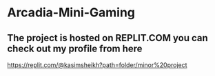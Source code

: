 # Arcadia-Mini-Gaming

## The project is hosted on REPLIT.COM you can check out my profile from here
https://replit.com/@kasimsheikh?path=folder/minor%20project

